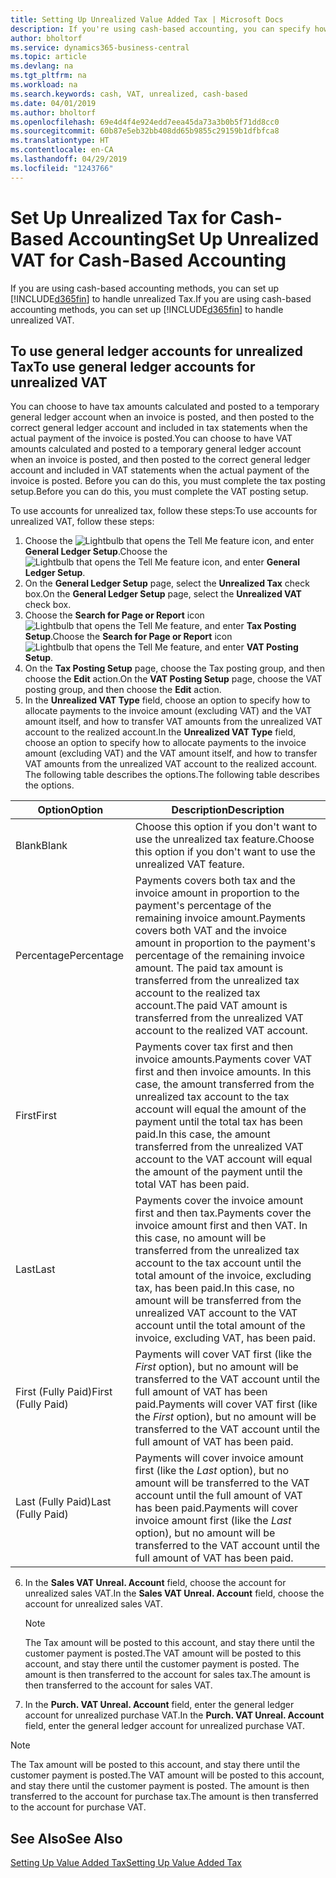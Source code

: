 ```yaml
---
title: Setting Up Unrealized Value Added Tax | Microsoft Docs
description: If you're using cash-based accounting, you can specify how to handle unrealized tax for sales and purchases.
author: bholtorf
ms.service: dynamics365-business-central
ms.topic: article
ms.devlang: na
ms.tgt_pltfrm: na
ms.workload: na
ms.search.keywords: cash, VAT, unrealized, cash-based
ms.date: 04/01/2019
ms.author: bholtorf
ms.openlocfilehash: 69e4d4f4e924edd7eea45da73a3b0b5f71dd8cc0
ms.sourcegitcommit: 60b87e5eb32bb408dd65b9855c29159b1dfbfca8
ms.translationtype: HT
ms.contentlocale: en-CA
ms.lasthandoff: 04/29/2019
ms.locfileid: "1243766"
---
```

# <a name="set-up-unrealized-vat-for-cash-based-accounting"></a><span data-ttu-id="15dd9-103">Set Up Unrealized Tax for Cash-Based Accounting</span><span class="sxs-lookup"><span data-stu-id="15dd9-103">Set Up Unrealized VAT for Cash-Based Accounting</span></span>
<span data-ttu-id="15dd9-104">If you are using cash-based accounting methods, you can set up [!INCLUDE[d365fin](includes/d365fin_md.md)] to handle unrealized Tax.</span><span class="sxs-lookup"><span data-stu-id="15dd9-104">If you are using cash-based accounting methods, you can set up [!INCLUDE[d365fin](includes/d365fin_md.md)] to handle unrealized VAT.</span></span>

## <a name="to-use-general-ledger-accounts-for-unrealized-vat"></a><span data-ttu-id="15dd9-105">To use general ledger accounts for unrealized Tax</span><span class="sxs-lookup"><span data-stu-id="15dd9-105">To use general ledger accounts for unrealized VAT</span></span>
<span data-ttu-id="15dd9-106">You can choose to have tax amounts calculated and posted to a temporary general ledger account when an invoice is posted, and then posted to the correct general ledger account and included in tax statements when the actual payment of the invoice is posted.</span><span class="sxs-lookup"><span data-stu-id="15dd9-106">You can choose to have VAT amounts calculated and posted to a temporary general ledger account when an invoice is posted, and then posted to the correct general ledger account and included in VAT statements when the actual payment of the invoice is posted.</span></span> <span data-ttu-id="15dd9-107">Before you can do this, you must complete the tax posting setup.</span><span class="sxs-lookup"><span data-stu-id="15dd9-107">Before you can do this, you must complete the VAT posting setup.</span></span>

<span data-ttu-id="15dd9-108">To use accounts for unrealized tax, follow these steps:</span><span class="sxs-lookup"><span data-stu-id="15dd9-108">To use accounts for unrealized VAT, follow these steps:</span></span>
1. <span data-ttu-id="15dd9-109">Choose the ![Lightbulb that opens the Tell Me feature](media/ui-search/search_small.png "Tell me what you want to do") icon, and enter **General Ledger Setup**.</span><span class="sxs-lookup"><span data-stu-id="15dd9-109">Choose the ![Lightbulb that opens the Tell Me feature](media/ui-search/search_small.png "Tell me what you want to do") icon, and enter **General Ledger Setup**.</span></span>
2. <span data-ttu-id="15dd9-110">On the **General Ledger Setup** page, select the **Unrealized Tax** check box.</span><span class="sxs-lookup"><span data-stu-id="15dd9-110">On the **General Ledger Setup** page, select the **Unrealized VAT** check box.</span></span>
3. <span data-ttu-id="15dd9-111">Choose the **Search for Page or Report** icon ![Lightbulb that opens the Tell Me feature](media/ui-search/search_small.png "Tell me what you want to do"), and enter **Tax Posting Setup**.</span><span class="sxs-lookup"><span data-stu-id="15dd9-111">Choose the **Search for Page or Report** icon ![Lightbulb that opens the Tell Me feature](media/ui-search/search_small.png "Tell me what you want to do"), and enter **VAT Posting Setup**.</span></span>
4. <span data-ttu-id="15dd9-112">On the **Tax Posting Setup** page, choose the Tax posting group, and then choose the **Edit** action.</span><span class="sxs-lookup"><span data-stu-id="15dd9-112">On the **VAT Posting Setup** page, choose the VAT posting group, and then choose the **Edit** action.</span></span>
5. <span data-ttu-id="15dd9-113">In the **Unrealized VAT Type** field, choose an option to specify how to allocate payments to the invoice amount (excluding VAT) and the VAT amount itself, and how to transfer VAT amounts from the unrealized VAT account to the realized account.</span><span class="sxs-lookup"><span data-stu-id="15dd9-113">In the **Unrealized VAT Type** field, choose an option to specify how to allocate payments to the invoice amount (excluding VAT) and the VAT amount itself, and how to transfer VAT amounts from the unrealized VAT account to the realized account.</span></span> <span data-ttu-id="15dd9-114">The following table describes the options.</span><span class="sxs-lookup"><span data-stu-id="15dd9-114">The following table describes the options.</span></span>

| <span data-ttu-id="15dd9-115">Option</span><span class="sxs-lookup"><span data-stu-id="15dd9-115">Option</span></span> | <span data-ttu-id="15dd9-116">Description</span><span class="sxs-lookup"><span data-stu-id="15dd9-116">Description</span></span> |
| --- | --- |
| <span data-ttu-id="15dd9-117">Blank</span><span class="sxs-lookup"><span data-stu-id="15dd9-117">Blank</span></span> | <span data-ttu-id="15dd9-118">Choose this option if you don't want to use the unrealized tax feature.</span><span class="sxs-lookup"><span data-stu-id="15dd9-118">Choose this option if you don't want to use the unrealized VAT feature.</span></span> |
| <span data-ttu-id="15dd9-119">Percentage</span><span class="sxs-lookup"><span data-stu-id="15dd9-119">Percentage</span></span> | <span data-ttu-id="15dd9-120">Payments covers both tax and the invoice amount in proportion to the payment's percentage of the remaining invoice amount.</span><span class="sxs-lookup"><span data-stu-id="15dd9-120">Payments covers both VAT and the invoice amount in proportion to the payment's percentage of the remaining invoice amount.</span></span> <span data-ttu-id="15dd9-121">The paid tax amount is transferred from the unrealized tax account to the realized tax account.</span><span class="sxs-lookup"><span data-stu-id="15dd9-121">The paid VAT amount is transferred from the unrealized VAT account to the realized VAT account.</span></span> |
| <span data-ttu-id="15dd9-122">First</span><span class="sxs-lookup"><span data-stu-id="15dd9-122">First</span></span> | <span data-ttu-id="15dd9-123">Payments cover tax first and then invoice amounts.</span><span class="sxs-lookup"><span data-stu-id="15dd9-123">Payments cover VAT first and then invoice amounts.</span></span> <span data-ttu-id="15dd9-124">In this case, the amount transferred from the unrealized tax account to the tax account will equal the amount of the payment until the total tax has been paid.</span><span class="sxs-lookup"><span data-stu-id="15dd9-124">In this case, the amount transferred from the unrealized VAT account to the VAT account will equal the amount of the payment until the total VAT has been paid.</span></span> |
| <span data-ttu-id="15dd9-125">Last</span><span class="sxs-lookup"><span data-stu-id="15dd9-125">Last</span></span> | <span data-ttu-id="15dd9-126">Payments cover the invoice amount first and then tax.</span><span class="sxs-lookup"><span data-stu-id="15dd9-126">Payments cover the invoice amount first and then VAT.</span></span> <span data-ttu-id="15dd9-127">In this case, no amount will be transferred from the unrealized tax account to the tax account until the total amount of the invoice, excluding tax, has been paid.</span><span class="sxs-lookup"><span data-stu-id="15dd9-127">In this case, no amount will be transferred from the unrealized VAT account to the VAT account until the total amount of the invoice, excluding VAT, has been paid.</span></span> |
| <span data-ttu-id="15dd9-128">First (Fully Paid)</span><span class="sxs-lookup"><span data-stu-id="15dd9-128">First (Fully Paid)</span></span> | <span data-ttu-id="15dd9-129">Payments will cover VAT first (like the _First_ option), but no amount will be transferred to the VAT account until the full amount of VAT has been paid.</span><span class="sxs-lookup"><span data-stu-id="15dd9-129">Payments will cover VAT first (like the _First_ option), but no amount will be transferred to the VAT account until the full amount of VAT has been paid.</span></span> |
| <span data-ttu-id="15dd9-130">Last (Fully Paid)</span><span class="sxs-lookup"><span data-stu-id="15dd9-130">Last (Fully Paid)</span></span> | <span data-ttu-id="15dd9-131">Payments will cover invoice amount first (like the _Last_ option), but no amount will be transferred to the VAT account until the full amount of VAT has been paid.</span><span class="sxs-lookup"><span data-stu-id="15dd9-131">Payments will cover invoice amount first (like the _Last_ option), but no amount will be transferred to the VAT account until the full amount of VAT has been paid.</span></span> |

6. <span data-ttu-id="15dd9-132">In the **Sales VAT Unreal. Account** field, choose the account for unrealized sales VAT.</span><span class="sxs-lookup"><span data-stu-id="15dd9-132">In the **Sales VAT Unreal. Account** field, choose the account for unrealized sales VAT.</span></span>

    > [!NOTE]  
    > <span data-ttu-id="15dd9-133">The Tax amount will be posted to this account, and stay there until the customer payment is posted.</span><span class="sxs-lookup"><span data-stu-id="15dd9-133">The VAT amount will be posted to this account, and stay there until the customer payment is posted.</span></span> <span data-ttu-id="15dd9-134">The amount is then transferred to the account for sales tax.</span><span class="sxs-lookup"><span data-stu-id="15dd9-134">The amount is then transferred to the account for sales VAT.</span></span>
7. <span data-ttu-id="15dd9-135">In the **Purch. VAT Unreal. Account** field, enter the general ledger account for unrealized purchase VAT.</span><span class="sxs-lookup"><span data-stu-id="15dd9-135">In the **Purch. VAT Unreal. Account** field, enter the general ledger account for unrealized purchase VAT.</span></span>

> [!NOTE]  
> <span data-ttu-id="15dd9-136">The Tax amount will be posted to this account, and stay there until the customer payment is posted.</span><span class="sxs-lookup"><span data-stu-id="15dd9-136">The VAT amount will be posted to this account, and stay there until the customer payment is posted.</span></span> <span data-ttu-id="15dd9-137">The amount is then transferred to the account for purchase tax.</span><span class="sxs-lookup"><span data-stu-id="15dd9-137">The amount is then transferred to the account for purchase VAT.</span></span>

## <a name="see-also"></a><span data-ttu-id="15dd9-138">See Also</span><span class="sxs-lookup"><span data-stu-id="15dd9-138">See Also</span></span>
[<span data-ttu-id="15dd9-139">Setting Up Value Added Tax</span><span class="sxs-lookup"><span data-stu-id="15dd9-139">Setting Up Value Added Tax</span></span>](finance-setup-vat.md)
